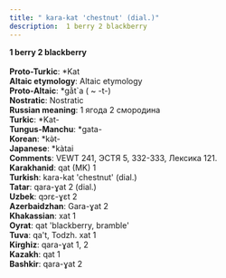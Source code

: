 ```yaml
---
title: " kara-kat 'chestnut' (dial.)"
description:  1 berry 2 blackberry
---
```

<strong> 1 berry 2 blackberry</strong><br><br>
<strong>Proto-Turkic</strong>:  *Kat<br>
<strong>Altaic etymology</strong>:  Altaic etymology<br>
<strong> Proto-Altaic</strong>:  *gằt`a ( ~ -t-)<br>
<strong>Nostratic</strong>:  Nostratic<br>
<strong>Russian meaning</strong>:  1 ягода 2 смородина<br>
<strong>Turkic</strong>:  *Kat-<br>
<strong>Tungus-Manchu</strong>:  *gata-<br>
<strong>Korean</strong>:  *kǝ̀t-<br>
<strong>Japanese</strong>:  *kàtai<br>
<strong>Comments</strong>:  VEWT 241, ЭСТЯ 5, 332-333, Лексика 121.<br>
<strong>Karakhanid</strong>:  qat (MK) 1<br>
<strong>Turkish</strong>:  kara-kat 'chestnut' (dial.)<br>
<strong>Tatar</strong>:  qara-ɣat 2 (dial.)<br>
<strong>Uzbek</strong>:  qɔrɛ-ɣɛt 2<br>
<strong>Azerbaidzhan</strong>:  Gara-ɣat 2<br>
<strong>Khakassian</strong>:  xat 1<br>
<strong>Oyrat</strong>:  qat 'blackberry, bramble'<br>
<strong>Tuva</strong>:  qa't, Todzh. xat 1<br>
<strong>Kirghiz</strong>:  qara-ɣat 1, 2<br>
<strong>Kazakh</strong>:  qat 1<br>
<strong>Bashkir</strong>:  qara-ɣat 2<br>


